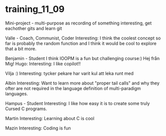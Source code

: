 # training_11_09
Mini-project - multi-purpose as recording of something interesting, get eachother gits and learn git

Valle - Coach, Communist, Coder
Interesting: I think the coolest concept so far is probably the random function and I think it would be cool
to explore that a bit more.

Benjamin - Student
I think IOOPM is a fun but challenging course:)
Hej från Mig! Hugo:
Interesting: I like copilot!!

Vilja :)
Interesting: tycker pekare har varit kul att leka runt med

Albin
Interesting: Want to learn more about "proper tail calls" and why they ofter are not required in the language definition of multi-paradigm languages.

Hampus - Student
Interesting: I like how easy it is to create some truly Cursed C programs.

Martin
Interesting: Learning about C is cool

Mazin 
Interesting: Coding is fun
